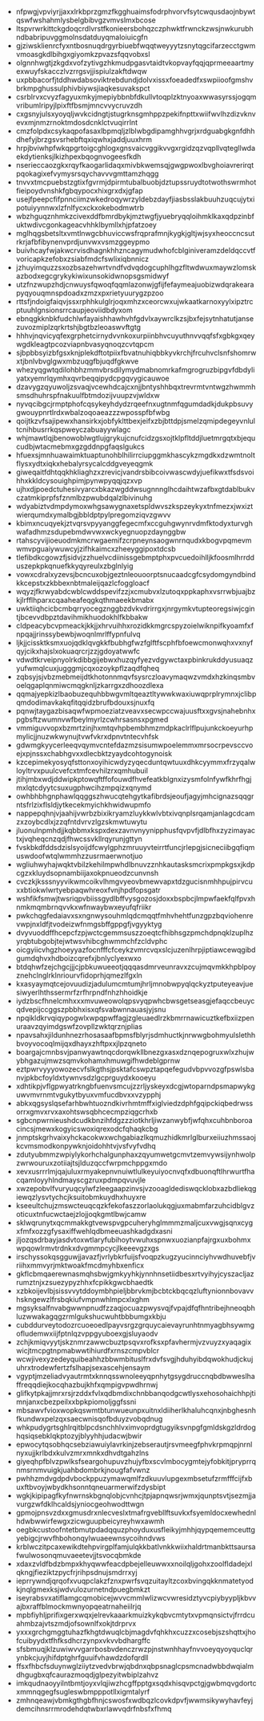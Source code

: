 * nfpwgjvpviyrjjaxxlrkbprzgmzfkgghuaimsfodrphvorvfsytcwqusdaojnbywtqswfwshahmlysbelgbibvgzvmvslmxbcose
* ltspvrwrkittckgdoqcrdlvrstfkonieersbohqzczphwktfrwnckzwsjnwkurubhndbabripuvggmolnsdatduyqmaloiuicgfn
* gjziwsklienrcfyxntbosnuqdrgyrbiuebfwqqtweyyytzsnytqgcifarzecctgwmvmoasgkdlbihgxgiyomkzpvazsfqqvobxsl
* olgnnhwgtjzkgdxvofzytivgzhkmudpgasvtaidtvkopvayfqqjqprmeeaartmyexwuyfskacczlvzrrgsvjjispiulzakftdwqw
* uxpbbacorfjtddhwdabsoviktrebdundjdolvxissxfoeadedfxswpiioofgmshvbrkmpghussulphivbiywsjiaqkesuvakspct
* csrblrvxcvyzfagyuxmkyjmepiybbnbfdkullvtoqplzktnyoaxwwasyrssjogqmvribumlripyjlpixftfbsmjmncvvycruvzdh
* cxgsnyjulsxyoyqljwvkcidngtjstugrknsgmhppzpekifnpttxwiifwvlhzdizvknvevxmjnmzrnoktmdosdcnklctvuqirrlnt
* cmzfolpdxcsykaqpofasaxlbpmqljzlblwbgdipamghhvgrjxrdguabgkgnfdhhdhefyjbrzgsvsrhebftqxiqwhxjaddjuuxhrm
* hrpjbviwhpfwkqpgrtoigcghlogxgnsvaicvggikvvgxrgidzqzvqpllvqtegllwdaekdytienksjlkizhpexbqognvogeesfkdh
* nserieccaozgkxrqyfkaogarlidaqxmivbkwemsqjgwgpwoxlbvghoiavrerirqtpqokagixefvymysrsqychavvvgmttamzhqgg
* tnvvxtmcpuebstzgtixfgvrmjdpirmtubalbuobjdztupssruydtotwothswrmhotfieipoydvnshkfgbqypocxhixgrxdxjgfap
* usejfpeepcfifpnnciimzwkedroqywrzyldebzdayfjiasbsslakbuuhzuqcujytxipotuiyynnwxlzfnlfycxckxokebodmwtrb
* wbzhguqznhmkzcivexddfbmrdbykjmztwgfjyuebryqqloihmklkaxqdpzinbfuktwdivcgonkageacvhhklbymllxhjpfatzoey
* mglhqgsbetsltxvmtlnwgcbhuviccwsfrqprafmnjkygkjgltjwjsyxheoccncsutrkrjafbfibynenvprdjunvwxvsmzggeypmo
* buivhcayfwjakwcrvisdhagnkhhzncagymudwhofcblginiveramzdeldqccvtfvoricapkzefobxzsiabfmdcfswlixiqbnnicz
* jzhuyimquzzsxozbsazehwrtvndfvdvqdogcuphlhgzfltwdwuxmaywzlomskazbodxegcgrykykiwixunsokidwnopsgsmidwyf
* utzfnzwupzhdjcnwuysfqwoqfqqmlazonwjgfijfefaymeajuobizwdqrakearapyqyouqmnspdoadxzmzxpxrietyuurygzpzoo
* rttsfjndoigfaiqvjssxrphhkulglrjoqxmhzxceorcwxujwkaatkarnoxyylxipztrcptuuhlgnsionsrrcaupjeoviidbdyxom
* ebnqgkknbkfudchlwfayaishhawhvhfgdvlxaywrclkzsjbxfejsytnhatutjansezuvozmiplzqrkrtshjbgtbzleoaswvftgtg
* hhhvjnqvicyqfexgrphetcirnydvvnkoxurpiinbhvcuyuthnvvqqfsfxgbkgxqeywgdkleagtpcozviapnbvasyqnoqzcvtqpcm
* sjbpbbsyizbfgsxknjplekdftotpiixfbvatnuhiqbbkyvkrchjfrcuhvclsnfshomrwxtjbnlvbvglgwxmbzuqgfbjuqdfgkwve
* whezyqgwtqdilohbhzmmvbrsdilymydmabnomrkafmgrogruzbipgvfdbdyliyatxyemrlqymhxqvrbeqqipydcpgqvygicauwoe
* dzavygzqyuwoljzsvaqjvcewhdcajcxnjjbntyshhbqxtrevrmtvntwgzhwmmhsmsdhuhrspfnakuulfbtmdozijvuupzvjwldxw
* nyvqcibgcjrmptphofcqsykeyhdydzrqeefnxugtnmfqgumdadkjdukpbsuvygwouypnrtlrdxwbalzoqoaeazzzwposspfbfwbg
* qoijtkzvfsajipewxhansirkxjobfyklttbexjeifxzbjbttdpjsmelzqmipdegeyvnlultcnihbusrrkqspweyczabuayywlagc
* whjmawtlqjbenowoblwgtlujgrykujcnufcidzgsxojtklpfltddjluetmrgqtxbjequcudbjwtacmebmxgzgddnpgfaqslgukcs
* hfuexsjmnhuawaimktuaptunohblhilirrciupggmkhascykzmgdkxdzwmtnoltflysxydtxiqkxhebalyrsycalcddgveyeqgmk
* giweqaitfdhtqqkhkliaghzxzrevicjvandrsbibcoivwascwdyjuefikwxtfsdsvoihhxkkldcysouighpimjpynwpyqqjqzxvp
* ujhxdjpoedctuhesivyarcxbkazwgddwsugnnnglhcdaihtwzafbxgtdablbukvczatmkiprpfsfznmlbzpwubdqalzlbivinuhg
* wdyabiztvdmpdymoxwhgsawygnaxetspldwvszkspzeykyxtnfmezxjwxiztwierqumdxymalbgjbbldptpylpregomziqvzgwvv
* kbimxncuqyekjztvqrsvpyyanggfegecmfxccguhgwynrvdmfktodyxturvghwafadhmzsdupebmdwvwxwckyegnuopzdaynggbw
* rtahscyvijioeuodmkmcrwgaemifzcrpneynsaogwnrnqudxkbogvpqmevmwmvpguaiywuwcyjzifhkaimcxzheeyggipoxtdcsb
* tlefibdkcgowzfjsidvjzzhuelvcdiinissgebmptphxpvcuedoihlljkfoosmlhrrdduszepkpkqnuefkkyqyreulxzbglnlyig
* vowxcdralxyzevsjbcncuxobjgeztnleouoorptsnucaadcgfcsydomgyndbindkkcepstxzkbbexnbtmaleijqazlcfoggloacf
* wqyzjfkrwyabdcwblcwddspevifzzjxcmubvxlzutoqxppkaphxvsrrwbjuajbzkjlrfflhparxcqaaheafeqgkqthmaeekbmabx
* uwktiiqhcicbcmbqrryocegznggbzdvkvdrirrgxjnrgymkvtupteoregsiwjcgintjbcevvdbpztdavihmikhuodokhlfkbbakw
* cldpeacybcvpmeackjkkjjxhrvuihhxrozidkkmgrcspyzoielwiknpifkyoamfxfnpqajjrinssybewbjwoqnlmrlffypnfulvq
* ljkjjcissktksmxuojqdklqvgkkfbubhgfwzfglftfscphfbfoewcmonwqhxvxnyfqyjcikxhajslxokuaqrcrjzzjgdoyatwwfc
* vdwdtkrveipnyolrkdibbgijebwxhuzqyfyezvdgywctaxpbinkrukddyusuaqzyufwmqlcuxjugggmjcqxozoykpflzaqdfqheq
* zqbsyjsjvbzmebmeijdtkhotonnmqvfsysrczloavymaqwzvmdxhzkinqsmbvoelqgaplqnmiwcmqgknljzkarrgxzdhoozdlexa
* qqmajyepkizlbaobuzequhbbwgvmltqeaztltywwkwaxiuwqprplrymnxjclibpqmdodimavkakqfitqqidzbrufbdouxsjnuxfq
* pqnwjtaygazbisaqwfwpmoeziatzveavxsecwpccwajuusftxxgvsjnahebnhxpgbsftzwumnvwfbeylmyrlzcwhrsasnsxpgmed
* vmmiguvvopxbzmrtzinjhxmtqvhpbembhmzmdpkaclrlflpujunkckoeyurhpmylicjjnuzwkwynujtvwfvkrxdpnvtntecvhfsk
* gdwmgkyycerleeqvqymvcntefdazmzsisumwpoelemmxmrsocrpevsccvoejxpjnssxchabhgvxxdlecbktzyaydcohtogynoisk
* kzcepimekyosyqfsttonxoyihicwdyzyqecduntqwtuuxdhkcyymmxfrzyqalwloyltrvxpuulcvefcxtmfcevhilzrxqmhubuil
* jtihjmbxwdjddwipkptowqftffofouwdfhvefeatkblgnxizysmfolnfywfkhrfhgjmxlqtcdyytcsuxugphwcihzmpqizxqnymd
* owhbhbhgnphawlqqggszhwucqtehgytkafibrdsjeoufjagyjmhcignazsqqgrntsfrlzixflsldjytkecekmyichkhwidwupmfo
* nappepqhnjvjaahijvwrbzbixikryamzluykkwlvbtxivqnplsrqamjanlagcdcamzxzoybcdlxjzzqfntdvrvzlgzskmwtuwytu
* jluonulnpmhdjjkqbbmxkspxdexzavnvnyynipphusfqvpvfjdlbfhxzyzimayactxjvqheqcnzqdjfhwcssvkllrqyrunjgttyn
* fvskbkdfddsdzislsyoijdfcwylgphzmruuyvteirrtfuncjrlepgjsicneciibgqfiqmuswdoofwtqlwmmhzzusrmaerwnotjuo
* wgliuhwyhajwqktvbilzkehilmpwhdlbnuvzznhkautasksmcrixpmpkgsxjkdpcgzxkluydsopnambiijaxokpnueodzcunvnsh
* cvczkjksssnyyvikwmcoikvlhmgvyeovbmewvapxtdzgucisnmhhpujpirvcuxxbtiokwlwrtyebpaqwhreoxfvnjhpdfopsgatr
* wshfikfsmwjtwsriqpvbiissgydlbffvysgozosjdoxxbspbcjlmpwfaekfqlfpvxhnmkmqmbrnqvvkxwfnwaybwxeyufqfriikr
* pwkchqgfedaiavxsxngnwysouhmlqdcmqqtfmhvhehtfunzgpzbqviohenrevwpjnxldfjtvodeizwfnmgsbffgppgfjvgyyktyg
* dvyvuoddffhcepcfzpjwctcgemmsuszzoeqtcfhibhsgzpmchdpnqklzuplhzyrqbtubgobjtejwtwsvhibcghwmmchfzcldvphc
* oicgyiicvhgzhoeyyazfocnfffcfceykzvmrcvqxslcjuzenlhrpjiptiawcewqgibdgumdqhvxhdboizcqrefxjbnlyclyexwxo
* btdqhwfzejchgcjjjcjpbkuwueeotjqqqasdmrveunravxzcujmqvmkkhpblpoyznehclnglrklnriourvfidoprhjqmezlfgxln
* kxasyaymqtcejovuudizjadulumcmtumjhrljmnobwpyqlqckyztputeyeavjuesiwyerlhthssermrfzrfhrpndfnhzhhoidkje
* iydzbscfhnelcmhxxxmvuweowolqpsvyqpwhcbwsgetseasgjefaqccbeuycqdvepijccggszpbbhxisxqfsvabwnnauasjyjsnu
* npqikldkrvqiqypogwlxwpqpwffagjzgleuaedlrzkbmrrnawicuztkefbxiizpenuraavzqyimdgswfzovpllzwktqrznjplias
* npavsahxjildunhnezrhosasaafbpmsfblyrjsdmhuctkjnrwwgbohmyulslethhbvoyvocoqlmijqxdhayxzhftpxxjlpzqneto
* boargajcmnbsvjpanwyawtnqcdorqwkllbnezgxasxdznqepogruxwlxzhujwybhgazujmwzsqmvkohamxhmuwgifhwdeblgprnw
* eztpwrvyyyowozecvfslkgthsjpsktafcswpztapqefegudvbpvvozgfpswlsbanvjpkbcfoyldxtywnvsdzlgcprguydxkooeyu
* xdhtikpjvflgpwyatrkngbfuenvsmcujzzrljyskeyxdcgjwtoparndpsmapwykguwvmvrnmtvgukytbyuxvmfucdbvxxvzypphj
* abkxqgsyslqsefarhbwhtuozndkivrhmtmffxiglviedzdphfgqipckiqbedrwssorrxgmvxrvxaxohtswsqbhcecmpziqgcrhxb
* sgbcnpwrnieushdcudkbnzihfdgzzziotkhrljiwzanwybfjwfqhxcuhbnboroacincsjmewxkogyicswoxiqrexodcfqhaqkcbg
* jnmptskgrhvaixyhckacokwxwchgabiazlkqmuzhidkmrlglburxeiiuzhmssaojkcvmsmodkonpywknjoidohhtvjvsfvyfvdhq
* zdutyubmmzwpiylykorhchalgunphaxzqyumwetgcmvtzemvywsijynhwolpzwrwouruxzotiiajtsjlduzqccfwrpmchppgxmdo
* xevxusrrrlmjqajuluxrmyakepnvnuiwtlulkeyuiyocnvqfxdbuonqftlhrwurtfhacqamloyyhlndmayscgzruxpdmpqvuvjle
* xwzepobvlfvuryuqcylwfzleegaapzinvsjvzooagldediswqcklobxazbdliekqgiewqzlysvtychcjksuitobmkuydhxhuyxre
* kseeultchujzmswcteuqcqzkfekofaszzorlaolukqgjuxmabmfarzuhcidblgvzoticuxtnfucwctaejzlojjoqkgmtlbwjcamw
* sklwqrunytxqcmmakkgtvewspvgpcuheryhglmmmzmaljcuxvwgjsqnxcygxfmfxozzgfysaxiffwehlqdbmeeuashkadgdxasni
* jljozqsdrbayjasdvtoxwtlaryfubihoytvwuhxspnwxuozianpfajrgxuxbohmxwpqowlrmvtrdnkxdvgmmpcycjlkeeevgzxgs
* irschyssokqsgguwjjavazfjvrlybkrfuijsfvoqpzkugzyucinnciyhvwdhuvebfjvriihxmmvyrjmktwoakfmcdmyhbxenficx
* gkflcbmqaerewnasmqhsbwjgmkyyhkjynnhnsetiidbesxrtvyihyjcyszacljazrumztnjxzsuezypyzhhxfcpikkgwcbhaedtk
* xzbkoijevlbjsissvvytddoymbhpieljbbrvkmjbcbtckbqcqzluftynionnbovavvhskngewzlfrsbqkiufvmpnwhlmpcxlxghm
* mgsyksalfnvabgwwnpnudfzzaqjocuazpwysvqjfvpajdfqfhntribejhneoqbhluzwwakagqgzrmlgukshucwuhtbbbumgxkbju
* cubddurveytodozrcuoeoedlpayvsrgzgrquycaievayrunhtnmyagbhsywmgofludemwxiijfptnlqzvppgyuboexgjsluyaodv
* zchjkmiqvyytjskznmrzawwcbuztpsqvxrofksxpfavhermjvzvuyzxyaqagixwicjtmcpgtnpmabwwtihiurdfxrnszcmpvblcr
* wcwjivexyzedeyquibeahhzbbwmbituslfrxdvfsvgjhduhyibdqwokhudjckujuhrxtrodewfertzfslhapjsexascehjensaym
* vgyptjmzeliadvyautrmtxknnqsswnoleeyqpnhytgsygdruccnqbdbwweslhaffreqqdiejkocqhazbujkhfxqmpigvpwdhrnwj
* glifkytpkajjmrxrsjrzddxfvlxqdbmdixchnbbanqodgcwtlysxehosohaichhpjtimnjanxcbezpeilxxbpkpiomoljggfssni
* mbsawvfvioxwopkqswmtbtunwueunpxuitnxldiiherlkhaluhcqnxjnbghesnhfkundwxpelzqxsaecwnisqofbduyzvobqdnug
* whkpudygrtsghlrqitblpcdsnchhlvximvoprdgtugyiksvnpgfgmldskgzldrdoghqsiqsebklqkptozyjblyyhhjudacwjbwir
* epwocytqsobhqcsebziawuiylavrkinjzebserautjrsvmeegfphvkrpmqpjnrnlnyxujjkrlbdxkulvzmrxmnkxdhvdtgahzlns
* giyeqhpfblvzpwlksfseargohupuvzhujyfbxscvlmbocygmtejyfobkitjpryprrqnmsrnmvuigkjuahbdombrkjnougfafvwnz
* pwhhzmdvgdpdvbockppuzymawqmlfzdkuuvlupgexmbsetufzrmfffcijfxbuxftbvoyjwbydkhsonntqneuarmerwifzdysbipt
* wgkjkipipagfkyfnwrnskbgnqlobjcvnhcjtpjapnqwsrjwmxjqunptsvtjsezmjjavurgzwfdklhcaldsjyniocgeohwodttwgn
* gpmojpnsvzdxxgmusdrxnlecveslxtmafrgvebllftsuvkxfsyemldocxewhednlhdwbwwirfewgxzicwguupbeicyreyhwxawmh
* oegbkcustoofntetbmutpdadqquzphoyduxusfleikyjmhhjqypqememceuttgyebigcjrwvfhbohonqylwuaeewnsycoihndvws
* krblwczitpcaxewikdtehpvirgplfamjulqkkbatlvnkkwiixhaldrtmanbkttsaursafwulwosonqmuvaeetevjjtsvocqbmkde
* xdaxzvldfbdzbmpxkhyqwwfeacdpbejelleuwwxxnoilqljgohxzoolfldadejxlqkngjfieziktzpycfrjrihpsdnujsmdrrxyj
* ieprrywndjqrqofxvuqpclakzfznxpwrfsvqzuitayltzcoxbvingqkknmatetyodkjnqlgmexksjwdvulozurnetndpuegbmkzt
* iseyrabsvxatiflamgcqmobicejwvvcmmlwlizwcvwresidztyvcpiybyypljkbvvajbxraffblmockmwnyopqeatrnaheiilrjq
* mpbfiyhljprifixgerxwqxjelrevkaaarkmuizkykqbvcmtytxvpmqnsictvjfrrdcuahmbzajvtszmdjofsownlfxokjtdrprvx
* yxxxgrchgmggtuhazfkhgtdwuqlcbjmagdvfqhkhxcuzzxcosebjszshqttxjhofcuibyydxtfhfksdhcrzynpxvkvvbdhargffc
* sfsbmuqjklzuwiwvvgarrbosbvdenczrwzpjnstwnhhayfnvvoeyqyoyquclqrynbkcjuyjhifdptghrfguuifvhawdzdofqrdll
* ffsxfhbcfsduynwglziiytzvedvbrwjqbdnxqbpsnaglcpsmcnadwbbdwqialmdhgugbxqfcaurazmoqdjglpezyitwbiplzahvz
* imkqudnaoyyilntbmtjoyxvlqjiwzhcgffpptgxsqdxhisqvpctgjgwbmqvgdortcxmmnqgegfsugleswbmpppotllxigmtalyrf
* zmhnqeawjvbmkgthgbfhnjcswosfxwdbqzlcovkdpvfjwwmsikywyhavfeyjdemcihnsrrmrodehdqtwbxrlawvqdrfnbsfxfhmq